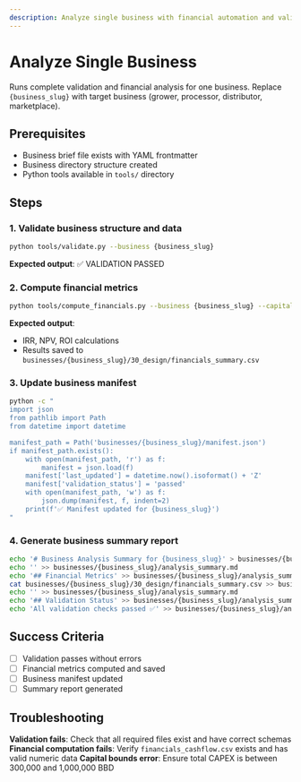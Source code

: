 ```yaml
---
description: Analyze single business with financial automation and validation
---
```


# Analyze Single Business

Runs complete validation and financial analysis for one business. Replace `{business_slug}` with target business (grower, processor, distributor, marketplace).

## Prerequisites

- Business brief file exists with YAML frontmatter
- Business directory structure created
- Python tools available in `tools/` directory

## Steps

### 1. Validate business structure and data

```bash
python tools/validate.py --business {business_slug}
```

**Expected output**: ✅ VALIDATION PASSED

### 2. Compute financial metrics

```bash
python tools/compute_financials.py --business {business_slug} --capital-min 300000 --capital-max 1000000 --discount-rate 0.15
```

**Expected output**: 
- IRR, NPV, ROI calculations
- Results saved to `businesses/{business_slug}/30_design/financials_summary.csv`

### 3. Update business manifest

```bash
python -c "
import json
from pathlib import Path
from datetime import datetime

manifest_path = Path('businesses/{business_slug}/manifest.json')
if manifest_path.exists():
    with open(manifest_path, 'r') as f:
        manifest = json.load(f)
    manifest['last_updated'] = datetime.now().isoformat() + 'Z'
    manifest['validation_status'] = 'passed'
    with open(manifest_path, 'w') as f:
        json.dump(manifest, f, indent=2)
    print(f'✅ Manifest updated for {business_slug}')
"
```

### 4. Generate business summary report

```bash
echo '# Business Analysis Summary for {business_slug}' > businesses/{business_slug}/analysis_summary.md
echo '' >> businesses/{business_slug}/analysis_summary.md
echo '## Financial Metrics' >> businesses/{business_slug}/analysis_summary.md
cat businesses/{business_slug}/30_design/financials_summary.csv >> businesses/{business_slug}/analysis_summary.md
echo '' >> businesses/{business_slug}/analysis_summary.md
echo '## Validation Status' >> businesses/{business_slug}/analysis_summary.md
echo 'All validation checks passed ✅' >> businesses/{business_slug}/analysis_summary.md
```

## Success Criteria

- [ ] Validation passes without errors
- [ ] Financial metrics computed and saved
- [ ] Business manifest updated
- [ ] Summary report generated

## Troubleshooting

**Validation fails**: Check that all required files exist and have correct schemas
**Financial computation fails**: Verify `financials_cashflow.csv` exists and has valid numeric data
**Capital bounds error**: Ensure total CAPEX is between 300,000 and 1,000,000 BBD
